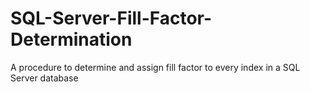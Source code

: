 # SQL-Server-Fill-Factor-Determination
A procedure to determine and assign fill factor to every index in a SQL Server database
